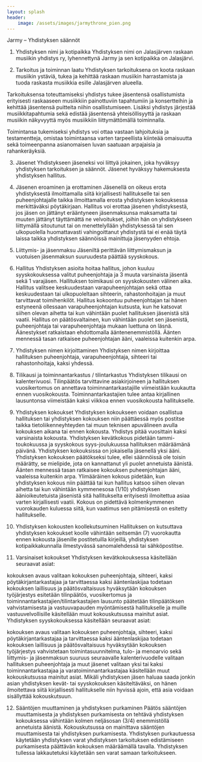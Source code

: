 ```yaml
---
layout: splash
header:
    image: /assets/images/jarmythrone_pien.png
---
```


Jarmy – Yhdistyksen säännöt

1. Yhdistyksen nimi ja kotipaikka
Yhdistyksen nimi on Jalasjärven raskaan musiikin yhdistys ry, lyhennettynä Jarmy ja sen kotipaikka on Jalasjärvi.

2. Tarkoitus ja toiminnan laatu
Yhdistyksen tarkoituksena on koota raskaan musiikin ystäviä, tukea ja kehittää raskaan musiikin harrastamista ja tuoda raskasta musiikkia esille Jalasjärven alueella.

Tarkoituksensa toteuttamiseksi yhdistys tukee jäsentensä osallistumista erityisesti raskaaseen musiikkiin painottuviin tapahtumiin ja konsertteihin ja kehittää jäsentensä puitteita niihin osallistumiseen. Lisäksi yhdistys järjestää musiikkitapahtumia sekä edistää jäsentensä yhteisöllisyyttä ja raskaan musiikin näkyvyyttä myös musiikkiin liittymättömällä toiminnalla.

Toimintansa tukemiseksi yhdistys voi ottaa vastaan lahjoituksia ja testamentteja, omistaa toimintaansa varten tarpeellista kiinteää omaisuutta sekä toimeenpanna asianomaisen luvan saatuaan arpajaisia ja rahankeräyksiä.

3. Jäsenet
Yhdistykseen jäseneksi voi liittyä jokainen, joka hyväksyy yhdistyksen tarkoituksen ja säännöt. Jäsenet hyväksyy hakemuksesta yhdistyksen hallitus.

4. Jäsenen eroaminen ja erottaminen
Jäsenellä on oikeus erota yhdistyksestä ilmoittamalla siitä kirjallisesti hallitukselle tai sen puheenjohtajalle taikka ilmoittamalla erosta yhdistyksen kokouksessa merkittäväksi pöytäkirjaan. Hallitus voi erottaa jäsenen yhdistyksestä, jos jäsen on jättänyt erääntyneen jäsenmaksunsa maksamatta tai muuten jättänyt täyttämättä ne velvoitukset, joihin hän on yhdistykseen liittymällä sitoutunut tai on menettelyllään yhdistyksessä tai sen ulkopuolella huomattavasti vahingoittanut yhdistystä tai ei enää täytä laissa taikka yhdistyksen säännöissä mainittuja jäsenyyden ehtoja.

5. Liittymis- ja jäsenmaksu
Jäseniltä perittävän liittymismaksun ja vuotuisen jäsenmaksun suuruudesta päättää syyskokous.

6. Hallitus
Yhdistyksen asioita hoitaa hallitus, johon kuuluu syyskokouksessa valitut puheenjohtaja ja 3 muuta varsinaista jäsentä sekä 1 varajäsen. Hallituksen toimikausi on syyskokousten välinen aika. Hallitus valitsee keskuudestaan varapuheenjohtajan sekä ottaa keskuudestaan tai ulkopuoleltaan sihteerin, rahastonhoitajan ja muut tarvittavat toimihenkilöt. Hallitus kokoontuu puheenjohtajan tai hänen estyneenä ollessaan varapuheenjohtajan kutsusta, kun he katsovat siihen olevan aihetta tai kun vähintään puolet hallituksen jäsenistä sitä vaatii. Hallitus on päätösvaltainen, kun vähintään puolet sen jäsenistä, puheenjohtaja tai varapuheenjohtaja mukaan luettuna on läsnä. Äänestykset ratkaistaan ehdottomalla ääntenenemmistöllä. Äänten mennessä tasan ratkaisee puheenjohtajan ääni, vaaleissa kuitenkin arpa.

7. Yhdistyksen nimen kirjoittaminen
Yhdistyksen nimen kirjoittaa hallituksen puheenjohtaja, varapuheenjohtaja, sihteeri tai rahastonhoitaja, kaksi yhdessä.

8. Tilikausi ja toiminnantarkastus / tilintarkastus
Yhdistyksen tilikausi on kalenterivuosi. Tilinpäätös tarvittavine asiakirjoineen ja hallituksen vuosikertomus on annettava toiminnantarkastajille viimeistään kuukautta ennen vuosikokousta. Toiminnantarkastajien tulee antaa kirjallinen lausuntonsa viimeistään kaksi viikkoa ennen vuosikokousta hallitukselle.

9. Yhdistyksen kokoukset
Yhdistyksen kokoukseen voidaan osallistua hallituksen tai yhdistyksen kokouksen niin päättäessä myös postitse taikka tietoliikenneyhteyden tai muun teknisen apuvälineen avulla kokouksen aikana tai ennen kokousta. Yhdistys pitää vuosittain kaksi varsinaista kokousta. Yhdistyksen kevätkokous pidetään tammi-toukokuussa ja syyskokous syys-joulukuussa hallituksen määräämänä päivänä. Yhdistyksen kokouksissa on jokaisella jäsenellä yksi ääni. Yhdistyksen kokouksen päätökseksi tulee, ellei säännöissä ole toisin määrätty, se mielipide, jota on kannattanut yli puolet annetuista äänistä. Äänten mennessä tasan ratkaisee kokouksen puheenjohtajan ääni, vaaleissa kuitenkin arpa. Ylimääräinen kokous pidetään, kun yhdistyksen kokous niin päättää tai kun hallitus katsoo siihen olevan aihetta tai kun vähintään kymmenesosa (1/10) yhdistyksen äänioikeutetuista jäsenistä sitä hallitukselta erityisesti ilmoitettua asiaa varten kirjallisesti vaatii. Kokous on pidettävä kolmenkymmenen vuorokauden kuluessa siitä, kun vaatimus sen pitämisestä on esitetty hallitukselle.

10. Yhdistyksen kokousten koollekutsuminen
Hallituksen on kutsuttava yhdistyksen kokoukset koolle vähintään seitsemän (7) vuorokautta ennen kokousta jäsenille postitetuilla kirjeillä, yhdistyksen kotipaikkakunnalla ilmestyvässä sanomalehdessä tai sähköpostitse.

11. Varsinaiset kokoukset
Yhdistyksen kevätkokouksessa käsitellään seuraavat asiat:

kokouksen avaus
valitaan kokouksen puheenjohtaja, sihteeri, kaksi pöytäkirjantarkastajaa ja tarvittaessa kaksi ääntenlaskijaa
todetaan kokouksen laillisuus ja päätösvaltaisuus
hyväksytään kokouksen työjärjestys
esitetään tilinpäätös, vuosikertomus ja toiminnantarkastajien/tilintarkastajien lausunto
päätetään tilinpäätöksen vahvistamisesta ja vastuuvapauden myöntämisestä hallitukselle ja muille vastuuvelvollisille
käsitellään muut kokouskutsussa mainitut asiat.
Yhdistyksen syyskokouksessa käsitellään seuraavat asiat:

kokouksen avaus
valitaan kokouksen puheenjohtaja, sihteeri, kaksi pöytäkirjantarkastajaa ja tarvittaessa kaksi ääntenlaskijaa
todetaan kokouksen laillisuus ja päätösvaltaisuus
hyväksytään kokouksen työjärjestys
vahvistetaan toimintasuunnitelma, tulo- ja menoarvio sekä liittymis- ja jäsenmaksun suuruus seuraavalle kalenterivuodelle
valitaan hallituksen puheenjohtaja ja muut jäsenet
valitaan yksi tai kaksi toiminnantarkastajaa ja varatoiminnantarkastajaa
käsitellään muut kokouskutsussa mainitut asiat.
Mikäli yhdistyksen jäsen haluaa saada jonkin asian yhdistyksen kevät- tai syyskokouksen käsiteltäväksi, on hänen ilmoitettava siitä kirjallisesti hallitukselle niin hyvissä ajoin, että asia voidaan sisällyttää kokouskutsuun.

12. Sääntöjen muuttaminen ja yhdistyksen purkaminen
Päätös sääntöjen muuttamisesta ja yhdistyksen purkamisesta on tehtävä yhdistyksen kokouksessa vähintään kolmen neljäsosan (3/4) enemmistöllä annetuista äänistä. Kokouskutsussa on mainittava sääntöjen muuttamisesta tai yhdistyksen purkamisesta. Yhdistyksen purkautuessa käytetään yhdistyksen varat yhdistyksen tarkoituksen edistämiseen purkamisesta päättävän kokouksen määräämällä tavalla. Yhdistyksen tullessa lakkautetuksi käytetään sen varat samaan tarkoitukseen.

